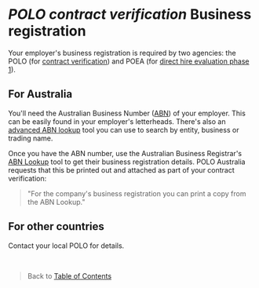 # _POLO contract verification_ Business registration

Your employer's business registration is required by two agencies: the POLO (for [contract verification](./contract.md)) and POEA (for [direct hire evaluation phase 1](./direct_hire_evaluation.md)).

## For Australia

You'll need the Australian Business Number ([ABN]) of your employer. This can be easily found in your employer's letterheads. There's also an [advanced ABN lookup] tool you can use to search by entity, business or trading name.

Once you have the ABN number, use the Australian Business Registrar's [ABN Lookup] tool to get their business registration details. POLO Australia requests that this be printed out and attached as part of your contract verification:

> "For the company's business registration you can print a copy from the ABN Lookup."

## For other countries

Contact your local POLO for details.

<br>

> Back to [Table of Contents](../SUMMARY.md)

[advanced abn lookup]: https://abr.business.gov.au/Search/Advanced
[abn lookup]: https://abr.business.gov.au/
[abn]: https://abr.business.gov.au/FAQ/ABNBasics
